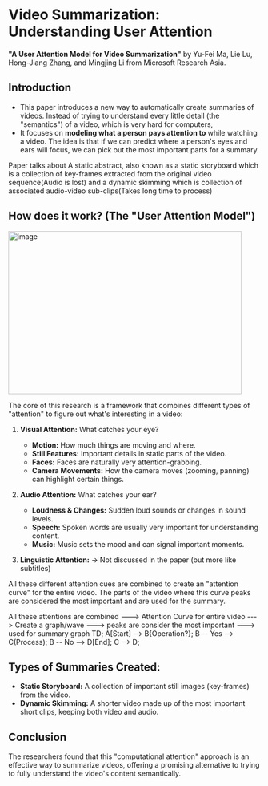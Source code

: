 # Video Summarization: Understanding User Attention 
**"A User Attention Model for Video Summarization"** 
by Yu-Fei Ma, Lie Lu, Hong-Jiang Zhang, and Mingjing Li from Microsoft Research Asia.

## Introduction

* This paper introduces a new way to automatically create summaries of videos. Instead of trying to understand every little detail (the "semantics") of a video, which is       very hard for computers,
* It focuses on **modeling what a person pays attention to** while watching a video. The idea is that if we can predict where a person's eyes and ears will focus, we can       pick out the most important parts for a summary.

Paper talks about A static abstract, also known as a static storyboard which is a collection of key-frames extracted from the original video sequence(Audio is lost) and a dynamic skimming which is collection of associated audio-video sub-clips(Takes long time to process)

## How does it work? (The "User Attention Model")

<img width="466" height="325" alt="image" src="https://github.com/user-attachments/assets/ecef4957-5c55-4cc0-8508-7ea71b86ac82" />


The core of this research is a framework that combines different types of "attention" to figure out what's interesting in a video:

1.  **Visual Attention:** What catches your eye?
    * **Motion:** How much things are moving and where.
    * **Still Features:** Important details in static parts of the video.
    * **Faces:** Faces are naturally very attention-grabbing.
    * **Camera Movements:** How the camera moves (zooming, panning) can highlight certain things.

2.  **Audio Attention:** What catches your ear?
    * **Loudness & Changes:** Sudden loud sounds or changes in sound levels.
    * **Speech:** Spoken words are usually very important for understanding content.
    * **Music:** Music sets the mood and can signal important moments.
  
3.  **Linguistic Attention:** -> Not discussed in the paper (but more like subtitles)

All these different attention cues are combined to create an "attention curve" for the entire video. The parts of the video where this curve peaks are considered the most important and are used for the summary.

All these attentions are combined ---> Attention Curve for entire video ---> Create a graph/wave ---> peaks are consider the most important ---> used for summary
 graph TD;
     A[Start] --> B{Operation?};
     B -- Yes --> C(Process);
     B -- No --> D[End];
     C --> D;

## Types of Summaries Created:

* **Static Storyboard:** A collection of important still images (key-frames) from the video.
* **Dynamic Skimming:** A shorter video made up of the most important short clips, keeping both video and audio.

## Conclusion

The researchers found that this "computational attention" approach is an effective way to summarize videos, offering a promising alternative to trying to fully understand the video's content semantically.
